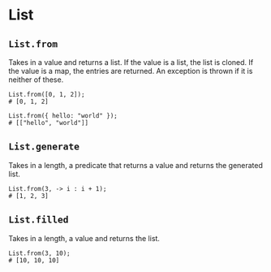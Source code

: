 # List

## `List.from`

Takes in a value and returns a list. If the value is a list, the list is cloned. If the value is a map, the entries are returned. An exception is thrown if it is neither of these.

```
List.from([0, 1, 2]);
# [0, 1, 2]

List.from({ hello: "world" });
# [["hello", "world"]]
```

## `List.generate`

Takes in a length, a predicate that returns a value and returns the generated list.

```
List.from(3, -> i : i + 1);
# [1, 2, 3]
```

## `List.filled`

Takes in a length, a value and returns the list.

```
List.from(3, 10);
# [10, 10, 10]
```
